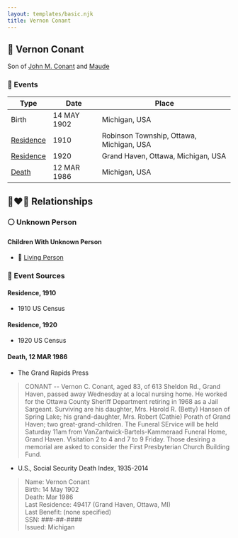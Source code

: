 ```yaml
---
layout: templates/basic.njk
title: Vernon Conant
---
```

## 🔵 Vernon Conant

Son of [John M. Conant](/people/3/38989658) and [Maude ](/people/5/58402932)

### 📆 Events

Type | Date | Place
------ | ------ | ------
Birth | 14 MAY 1902 | Michigan, USA
[Residence](#event-90061124-0c30-46bd-adc4-7d48b0fa11d3) | 1910 | Robinson Township, Ottawa, Michigan, USA
[Residence](#event-abc789ce-3662-4c14-9fea-bd023c20918e) | 1920 | Grand Haven, Ottawa, Michigan, USA
[Death](#event-cd92948e-7bd8-4a4b-946d-48dfbe97fb31) | 12 MAR 1986 | Michigan, USA

## 👩‍❤️‍👨 Relationships

### ⚪ Unknown Person

#### Children With Unknown Person
* 🔵 [Living Person](/people/9/98925772)
### 📰 Event Sources

#### <a id="event-90061124-0c30-46bd-adc4-7d48b0fa11d3"></a> Residence, 1910
* 1910 US Census

#### <a id="event-abc789ce-3662-4c14-9fea-bd023c20918e"></a> Residence, 1920
* 1920 US Census

#### <a id="event-cd92948e-7bd8-4a4b-946d-48dfbe97fb31"></a> Death, 12 MAR 1986
* The Grand Rapids Press
>   
  > CONANT -- Vernon C. Conant, aged 83, of 613 Sheldon Rd., Grand Haven, passed away Wednesday at a local nursing home. He worked for the Ottawa County Sheriff Department retiring in 1968 as a Jail Sargeant. Surviving are his daughter, Mrs. Harold R. (Betty) Hansen of Spring Lake; his grand-daughter, Mrs. Robert (Cathie) Porath of Grand Haven; two great-grand-children. The Funeral SErvice will be held Saturday 11am from VanZantwick-Bartels-Kammeraad Funeral Home, Grand Haven. Visitation 2 to 4 and 7 to 9 Friday. Those desiring a memorial are asked to consider the First Presbyterian Church Building Fund.
* U.S., Social Security Death Index, 1935-2014
>   
  > Name: Vernon Conant  
  > Birth: 14 May 1902  
  > Death: Mar 1986  
  > Last Residence: 49417 (Grand Haven, Ottawa, MI)  
  > Last Benefit: (none specified)  
  > SSN: ###-##-####  
  > Issued: Michigan

